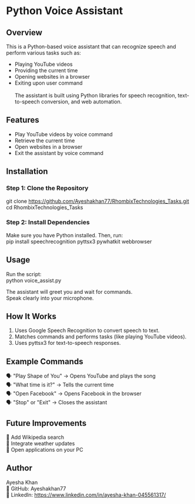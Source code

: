# Python Voice Assistant
## Overview
This is a Python-based voice assistant that can recognize speech and perform various tasks such as:
<br>
 * Playing YouTube videos <br>
 * Providing the current time <br>
 * Opening websites in a browser <br>
 * Exiting upon user command <br> <br>
 The assistant is built using Python libraries for speech recognition, text-to-speech conversion, and web automation.<br>

## Features

 * Play YouTube videos by voice command
 * Retrieve the current time
 * Open websites in a browser
 * Exit the assistant by voice command

## Installation
### Step 1: Clone the Repository <br> 
git clone https://github.com/Ayeshakhan77/RhombixTechnologies_Tasks.git <br>
cd  RhombixTechnologies_Tasks

### Step 2: Install Dependencies  <br>
Make sure you have Python installed. Then, run: <br>
pip install speechrecognition pyttsx3 pywhatkit webbrowser  <br>

## Usage
Run the script: <br>
python voice_assist.py <br>

The assistant will greet you and wait for commands.  <br>
Speak clearly into your microphone.   <br>


## How It Works <br>
1. Uses Google Speech Recognition to convert speech to text.  <br>
2. Matches commands and performs tasks (like playing YouTube videos).  <br>
3. Uses pyttsx3 for text-to-speech responses. <br>

## Example Commands <br>
🗣️ "Play Shape of You" → Opens YouTube and plays the song  <br>
🗣️ "What time is it?" → Tells the current time  <br>
🗣️ "Open Facebook" → Opens Facebook in the browser   <br>
🗣️ "Stop" or "Exit" → Closes the assistant <br>
 
## Future Improvements <br>
🔹 Add Wikipedia search  <br>
🔹 Integrate weather updates  <br>
🔹 Open applications on your PC  <br>

## Author  <br>
Ayesha Khan  <br>
🔗 GitHub: Ayeshakhan77   <br>
🔗 LinkedIn: https://www.linkedin.com/in/ayesha-khan-045561317/  <br>
